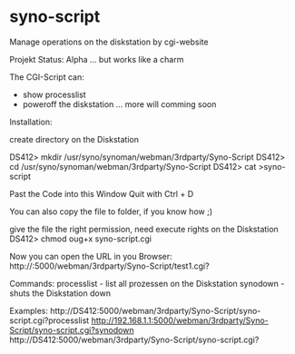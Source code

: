 syno-script
===========

Manage operations on the diskstation by cgi-website 

Projekt Status: Alpha ... but works like a charm

The CGI-Script can:
- show processlist 
- poweroff the diskstation
... more will comming soon

Installation:

create directory on the Diskstation

DS412> mkdir /usr/syno/synoman/webman/3rdparty/Syno-Script
DS412> cd /usr/syno/synoman/webman/3rdparty/Syno-Script
DS412> cat >syno-script

Past the Code into this Window
Quit with Ctrl + D

You can also copy the file to folder, if you know how ;)

give the file the right permission, need execute rights on the Diskstation
DS412> chmod oug+x syno-script.cgi

Now you can open the URL in you Browser:
http://<yourDS>:5000/webman/3rdparty/Syno-Script/test1.cgi?<command>

Commands:
processlist - list all prozessen on the Diskstation
synodown - shuts the Diskstation down


Examples:
http://DS412:5000/webman/3rdparty/Syno-Script/syno-script.cgi?processlist
http://192.168.1.1:5000/webman/3rdparty/Syno-Script/syno-script.cgi?synodown
http://DS412:5000/webman/3rdparty/Syno-Script/syno-script.cgi?<command>

